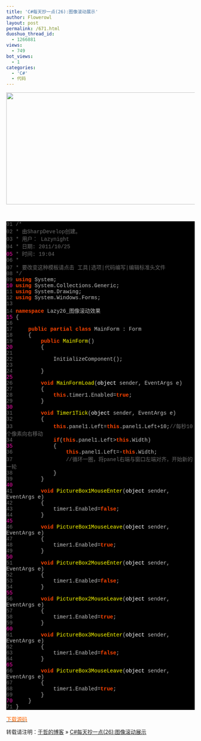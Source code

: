 ```yaml
---
title: 'C#每天抄一点(26):图像滚动展示'
author: Flowerowl
layout: post
permalink: /671.html
duoshuo_thread_id:
  - 1266881
views:
  - 749
bot_views:
  - 1
categories:
  - 'C#'
  - 代码
---
```

<img class="aligncenter size-full wp-image-672" title="Lazynight | 夜阑" src="http://lazynight.me/wp-content/uploads/2011/10/20111025191724.jpg" alt="" width="752" height="299" />

&nbsp;

<div class="source" style="font-family: '[object HTMLOptionElement]', Consolas, 'Lucida Console', 'Courier New'; color: #c0c0c0; background-color: #000000;">
  <span style="color: #696969;">01</span> <span style="color: #696969;">/*</span><br /> <span style="color: #696969;">02</span> <span style="color: #696969;"> * 由SharpDevelop创建。</span><br /> <span style="color: #696969;">03</span> <span style="color: #696969;"> * 用户： Lazynight</span><br /> <span style="color: #696969;">04</span> <span style="color: #696969;"> * 日期: 2011/10/25</span><br /> <span style="color: #f810b0;">05</span> <span style="color: #696969;"> * 时间: 19:04</span><br /> <span style="color: #696969;">06</span> <span style="color: #696969;"> * </span><br /> <span style="color: #696969;">07</span> <span style="color: #696969;"> * 要改变这种模板请点击 工具|选项|代码编写|编辑标准头文件</span><br /> <span style="color: #696969;">08</span> <span style="color: #696969;"> */</span><br /> <span style="color: #696969;">09</span> <span style="color: #ff4400; font-weight: bold;">using</span> <span style="color: #c0c0c0;">System</span>;<br /> <span style="color: #f810b0;">10</span> <span style="color: #ff4400; font-weight: bold;">using</span> <span style="color: #c0c0c0;">System.Collections.Generic</span>;<br /> <span style="color: #696969;">11</span> <span style="color: #ff4400; font-weight: bold;">using</span> <span style="color: #c0c0c0;">System.Drawing</span>;<br /> <span style="color: #696969;">12</span> <span style="color: #ff4400; font-weight: bold;">using</span> <span style="color: #c0c0c0;">System.Windows.Forms</span>;<br /> <span style="color: #696969;">13</span><br /> <span style="color: #696969;">14</span> <span style="color: #ff4400; font-weight: bold;">namespace</span> <span style="color: #c0c0c0;">Lazy26_</span><span style="color: #c0c0c0;">图像滚动效果</span><br /> <span style="color: #f810b0;">15</span> <span style="color: #c0c0c0;">{</span><br /> <span style="color: #696969;">16</span><br /> <span style="color: #696969;">17</span>     <span style="color: #ff4400; font-weight: bold;">public</span> <span style="color: #ff4400; font-weight: bold;">partial</span> <span style="color: #ff4400; font-weight: bold;">class</span> <span style="color: #c0c0c0;">MainForm</span> <span style="color: #c0c0c0;">:</span> <span style="color: #c0c0c0;">Form</span><br /> <span style="color: #696969;">18</span>     <span style="color: #c0c0c0;">{</span><br /> <span style="color: #696969;">19</span>         <span style="color: #ff4400; font-weight: bold;">public</span> <span style="color: #ffff00;">MainForm</span>()<br /> <span style="color: #f810b0;">20</span>         <span style="color: #c0c0c0;">{</span><br /> <span style="color: #696969;">21</span><br /> <span style="color: #696969;">22</span>             <span style="color: #c0c0c0;">InitializeComponent</span>();<br /> <span style="color: #696969;">23</span><br /> <span style="color: #696969;">24</span>         <span style="color: #c0c0c0;">}</span><br /> <span style="color: #f810b0;">25</span><br /> <span style="color: #696969;">26</span>         <span style="color: #ff4400; font-weight: bold;">void</span> <span style="color: #ffff00;">MainFormLoad</span>(<span style="color: #ffffff;">object</span> <span style="color: #c0c0c0;">sender</span><span style="color: #c0c0c0;">,</span> <span style="color: #c0c0c0;">EventArgs</span> <span style="color: #c0c0c0;">e</span>)<br /> <span style="color: #696969;">27</span>         <span style="color: #c0c0c0;">{</span><br /> <span style="color: #696969;">28</span>             <span style="color: #ff4400; font-weight: bold;">this</span><span style="color: #c0c0c0;">.</span><span style="color: #c0c0c0;">timer1</span><span style="color: #c0c0c0;">.</span><span style="color: #c0c0c0;">Enabled</span><span style="color: #c0c0c0;">=</span><span style="color: #ff4400; font-weight: bold;">true</span>;<br /> <span style="color: #696969;">29</span>         <span style="color: #c0c0c0;">}</span><br /> <span style="color: #f810b0;">30</span><br /> <span style="color: #696969;">31</span>         <span style="color: #ff4400; font-weight: bold;">void</span> <span style="color: #ffff00;">Timer1Tick</span>(<span style="color: #ffffff;">object</span> <span style="color: #c0c0c0;">sender</span><span style="color: #c0c0c0;">,</span> <span style="color: #c0c0c0;">EventArgs</span> <span style="color: #c0c0c0;">e</span>)<br /> <span style="color: #696969;">32</span>         <span style="color: #c0c0c0;">{</span><br /> <span style="color: #696969;">33</span>             <span style="color: #ff4400; font-weight: bold;">this</span><span style="color: #c0c0c0;">.</span><span style="color: #c0c0c0;">panel1</span><span style="color: #c0c0c0;">.</span><span style="color: #c0c0c0;">Left</span><span style="color: #c0c0c0;">=</span><span style="color: #ff4400; font-weight: bold;">this</span><span style="color: #c0c0c0;">.</span><span style="color: #c0c0c0;">panel1</span><span style="color: #c0c0c0;">.</span><span style="color: #c0c0c0;">Left</span><span style="color: #c0c0c0;">+</span><span style="color: #c0c0c0;">10</span>;<span style="color: #696969;">//每秒10个像素向右移动</span><br /> <span style="color: #696969;">34</span>             <span style="color: #ff4400; font-weight: bold;">if</span>(<span style="color: #ff4400; font-weight: bold;">this</span><span style="color: #c0c0c0;">.</span><span style="color: #c0c0c0;">panel1</span><span style="color: #c0c0c0;">.</span><span style="color: #c0c0c0;">Left</span><span style="color: #c0c0c0;">></span><span style="color: #ff4400; font-weight: bold;">this</span><span style="color: #c0c0c0;">.</span><span style="color: #c0c0c0;">Width</span>)<br /> <span style="color: #f810b0;">35</span>             <span style="color: #c0c0c0;">{</span><br /> <span style="color: #696969;">36</span>                 <span style="color: #ff4400; font-weight: bold;">this</span><span style="color: #c0c0c0;">.</span><span style="color: #c0c0c0;">panel1</span><span style="color: #c0c0c0;">.</span><span style="color: #c0c0c0;">Left</span><span style="color: #c0c0c0;">=-</span><span style="color: #ff4400; font-weight: bold;">this</span><span style="color: #c0c0c0;">.</span><span style="color: #c0c0c0;">Width</span>;<br /> <span style="color: #696969;">37</span>                 <span style="color: #696969;">//循环一圈，将panel右端与窗口左端对齐，开始新的一轮</span><br /> <span style="color: #696969;">38</span>             <span style="color: #c0c0c0;">}</span><br /> <span style="color: #696969;">39</span>         <span style="color: #c0c0c0;">}</span><br /> <span style="color: #f810b0;">40</span><br /> <span style="color: #696969;">41</span>         <span style="color: #ff4400; font-weight: bold;">void</span> <span style="color: #ffff00;">PictureBox1MouseEnter</span>(<span style="color: #ffffff;">object</span> <span style="color: #c0c0c0;">sender</span><span style="color: #c0c0c0;">,</span> <span style="color: #c0c0c0;">EventArgs</span> <span style="color: #c0c0c0;">e</span>)<br /> <span style="color: #696969;">42</span>         <span style="color: #c0c0c0;">{</span><br /> <span style="color: #696969;">43</span>             <span style="color: #c0c0c0;">timer1</span><span style="color: #c0c0c0;">.</span><span style="color: #c0c0c0;">Enabled</span><span style="color: #c0c0c0;">=</span><span style="color: #ff4400; font-weight: bold;">false</span>;<br /> <span style="color: #696969;">44</span>         <span style="color: #c0c0c0;">}</span><br /> <span style="color: #f810b0;">45</span><br /> <span style="color: #696969;">46</span>         <span style="color: #ff4400; font-weight: bold;">void</span> <span style="color: #ffff00;">PictureBox1MouseLeave</span>(<span style="color: #ffffff;">object</span> <span style="color: #c0c0c0;">sender</span><span style="color: #c0c0c0;">,</span> <span style="color: #c0c0c0;">EventArgs</span> <span style="color: #c0c0c0;">e</span>)<br /> <span style="color: #696969;">47</span>         <span style="color: #c0c0c0;">{</span><br /> <span style="color: #696969;">48</span>             <span style="color: #c0c0c0;">timer1</span><span style="color: #c0c0c0;">.</span><span style="color: #c0c0c0;">Enabled</span><span style="color: #c0c0c0;">=</span><span style="color: #ff4400; font-weight: bold;">true</span>;<br /> <span style="color: #696969;">49</span>         <span style="color: #c0c0c0;">}</span><br /> <span style="color: #f810b0;">50</span><br /> <span style="color: #696969;">51</span>         <span style="color: #ff4400; font-weight: bold;">void</span> <span style="color: #ffff00;">PictureBox2MouseEnter</span>(<span style="color: #ffffff;">object</span> <span style="color: #c0c0c0;">sender</span><span style="color: #c0c0c0;">,</span> <span style="color: #c0c0c0;">EventArgs</span> <span style="color: #c0c0c0;">e</span>)<br /> <span style="color: #696969;">52</span>         <span style="color: #c0c0c0;">{</span><br /> <span style="color: #696969;">53</span>             <span style="color: #c0c0c0;">timer1</span><span style="color: #c0c0c0;">.</span><span style="color: #c0c0c0;">Enabled</span><span style="color: #c0c0c0;">=</span><span style="color: #ff4400; font-weight: bold;">false</span>;<br /> <span style="color: #696969;">54</span>         <span style="color: #c0c0c0;">}</span><br /> <span style="color: #f810b0;">55</span><br /> <span style="color: #696969;">56</span>         <span style="color: #ff4400; font-weight: bold;">void</span> <span style="color: #ffff00;">PictureBox2MouseLeave</span>(<span style="color: #ffffff;">object</span> <span style="color: #c0c0c0;">sender</span><span style="color: #c0c0c0;">,</span> <span style="color: #c0c0c0;">EventArgs</span> <span style="color: #c0c0c0;">e</span>)<br /> <span style="color: #696969;">57</span>         <span style="color: #c0c0c0;">{</span><br /> <span style="color: #696969;">58</span>             <span style="color: #c0c0c0;">timer1</span><span style="color: #c0c0c0;">.</span><span style="color: #c0c0c0;">Enabled</span><span style="color: #c0c0c0;">=</span><span style="color: #ff4400; font-weight: bold;">true</span>;<br /> <span style="color: #696969;">59</span>         <span style="color: #c0c0c0;">}</span><br /> <span style="color: #f810b0;">60</span><br /> <span style="color: #696969;">61</span>         <span style="color: #ff4400; font-weight: bold;">void</span> <span style="color: #ffff00;">PictureBox3MouseEnter</span>(<span style="color: #ffffff;">object</span> <span style="color: #c0c0c0;">sender</span><span style="color: #c0c0c0;">,</span> <span style="color: #c0c0c0;">EventArgs</span> <span style="color: #c0c0c0;">e</span>)<br /> <span style="color: #696969;">62</span>         <span style="color: #c0c0c0;">{</span><br /> <span style="color: #696969;">63</span>             <span style="color: #c0c0c0;">timer1</span><span style="color: #c0c0c0;">.</span><span style="color: #c0c0c0;">Enabled</span><span style="color: #c0c0c0;">=</span><span style="color: #ff4400; font-weight: bold;">false</span>;<br /> <span style="color: #696969;">64</span>         <span style="color: #c0c0c0;">}</span><br /> <span style="color: #f810b0;">65</span><br /> <span style="color: #696969;">66</span>         <span style="color: #ff4400; font-weight: bold;">void</span> <span style="color: #ffff00;">PictureBox3MouseLeave</span>(<span style="color: #ffffff;">object</span> <span style="color: #c0c0c0;">sender</span><span style="color: #c0c0c0;">,</span> <span style="color: #c0c0c0;">EventArgs</span> <span style="color: #c0c0c0;">e</span>)<br /> <span style="color: #696969;">67</span>         <span style="color: #c0c0c0;">{</span><br /> <span style="color: #696969;">68</span>             <span style="color: #c0c0c0;">timer1</span><span style="color: #c0c0c0;">.</span><span style="color: #c0c0c0;">Enabled</span><span style="color: #c0c0c0;">=</span><span style="color: #ff4400; font-weight: bold;">true</span>;<br /> <span style="color: #696969;">69</span>         <span style="color: #c0c0c0;">}</span><br /> <span style="color: #f810b0;">70</span>     <span style="color: #c0c0c0;">}</span><br /> <span style="color: #696969;">71</span> <span style="color: #c0c0c0;">}</span>
</div>

<span style="color: #ff6600;"><a href="http://down.qiannao.com/space/file/flowerowl/-4e0a-4f20-5206-4eab/Lazy26_-56fe-50cf-6eda-52a8-6548-679c.rar/.page" target="_blank"><span style="color: #ff6600;">下载源码</span></a></span>

转载请注明：[于哲的博客][1] &raquo; [C#每天抄一点(26):图像滚动展示][2]

 [1]: http://lazynight.me
 [2]: http://lazynight.me/671.html